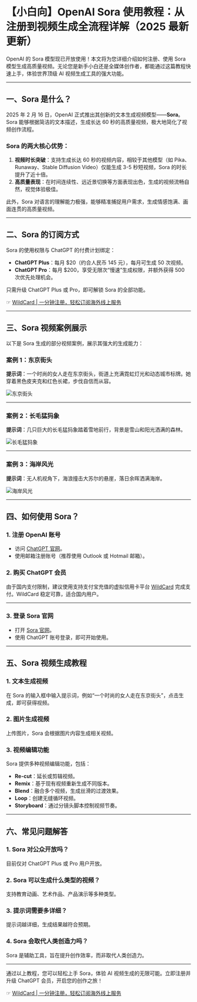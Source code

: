 # 【小白向】OpenAI Sora 使用教程：从注册到视频生成全流程详解（2025 最新更新）

OpenAI 的 Sora 模型现已开放使用！本文将为您详细介绍如何注册、使用 Sora 模型生成高质量视频。无论您是新手小白还是全媒体创作者，都能通过这篇教程快速上手，体验世界顶级 AI 视频生成工具的强大功能。

---

## 一、Sora 是什么？

2025 年 2 月 16 日，OpenAI 正式推出其创新的文本生成视频模型——**Sora**。Sora 能够根据简洁的文本描述，生成长达 60 秒的高质量视频，极大地简化了视频创作流程。

### Sora 的两大核心优势：
1. **视频时长突破**：支持生成长达 60 秒的视频内容，相较于其他模型（如 Pika、Runaway、Stable Diffusion Video）仅能生成 3-5 秒短视频，Sora 的时长提升了近十倍。
2. **高质量表现**：在时间连续性、远近景切换等方面表现出色，生成的视频流畅自然，视觉体验极佳。

此外，Sora 对语言的理解能力极强，能够精准捕捉用户需求，生成情感饱满、画面连贯的高质量视频。

---

## 二、Sora 的订阅方式

Sora 的使用权限与 ChatGPT 的付费计划绑定：
- **ChatGPT Plus**：每月 $20（约合人民币 145 元），每月可生成 50 次视频。
- **ChatGPT Pro**：每月 $200，享受无限次“慢速”生成权限，并额外获得 500 次优先处理机会。

只需升级 ChatGPT Plus 或 Pro，即可解锁 Sora 的全部功能。

☞ [WildCard | 一分钟注册，轻松订阅海外线上服务](https://bit.ly/bewildcard)

---

## 三、Sora 视频案例展示

以下是 Sora 生成的部分视频案例，展示其强大的生成能力：

### 案例 1：东京街头
**提示词**：一个时尚的女人走在东京街头，街道上充满霓虹灯光和动态城市标牌。她穿着黑色皮夹克和红色长裙，步伐自信而从容。

![东京街头](https://aitechshare-com.oss-cn-shanghai.aliyuncs.com/article/202412191559945.gif)

---

### 案例 2：长毛猛犸象
**提示词**：几只巨大的长毛猛犸象踏着雪地前行，背景是雪山和阳光洒满的森林。

![长毛猛犸象](https://aitechshare-com.oss-cn-shanghai.aliyuncs.com/article/202412191559436.gif)

---

### 案例 3：海岸风光
**提示词**：无人机视角下，海浪撞击大苏尔的悬崖，落日余晖洒满海岸。

![海岸风光](https://aitechshare-com.oss-cn-shanghai.aliyuncs.com/article/202412191559993.gif)

---

## 四、如何使用 Sora？

### 1. 注册 OpenAI 账号
- 访问 [ChatGPT 官网](https://chat.openai.com/)。
- 使用邮箱注册账号（推荐使用 Outlook 或 Hotmail 邮箱）。

### 2. 购买 ChatGPT 会员
由于国内支付限制，建议使用支持支付宝充值的虚拟信用卡平台 [WildCard](https://bit.ly/bewildcard) 完成支付。WildCard 稳定可靠，适合国内用户。

---

### 3. 登录 Sora 官网
- 打开 [Sora 官网](https://openai.com/sora)。
- 使用 ChatGPT 账号登录，即可开始使用。

---

## 五、Sora 视频生成教程

### 1. 文本生成视频
在 Sora 的输入框中输入提示词，例如“一个时尚的女人走在东京街头”，点击生成，即可获得视频。

### 2. 图片生成视频
上传图片，Sora 会根据图片内容生成相关视频。

### 3. 视频编辑功能
Sora 提供多种视频编辑功能，包括：
- **Re-cut**：延长或剪辑视频。
- **Remix**：基于现有视频重新生成不同版本。
- **Blend**：融合多个视频，生成丝滑的过渡效果。
- **Loop**：创建无缝循环视频。
- **Storyboard**：通过分镜头脚本控制视频节奏。

---

## 六、常见问题解答

### 1. Sora 对公众开放吗？
目前仅对 ChatGPT Plus 或 Pro 用户开放。

### 2. Sora 可以生成什么类型的视频？
支持教育动画、艺术作品、产品演示等多种类型。

### 3. 提示词需要多详细？
提示词越详细，生成结果越符合预期。

### 4. Sora 会取代人类创造力吗？
Sora 是辅助工具，旨在提升创作效率，而非取代人类创造力。

---

通过以上教程，您可以轻松上手 Sora，体验 AI 视频生成的无限可能。立即注册并升级 ChatGPT 会员，开启您的创作之旅！

☞ [WildCard | 一分钟注册，轻松订阅海外线上服务](https://bit.ly/bewildcard)
